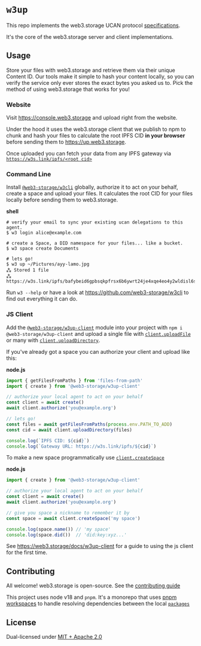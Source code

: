 # `w3up`

This repo implements the web3.storage UCAN protocol [specifications](https://github.com/web3-storage/specs).

It's the core of the web3.storage server and client implementations.

## Usage

Store your files with web3.storage and retrieve them via their unique Content ID. Our tools make it simple to hash your content locally, so you can verify the service only ever stores the exact bytes you asked us to. Pick the method of using web3.storage that works for you!

### Website

Visit https://console.web3.storage and upload right from the website. 

Under the hood it uses the web3.storage client that we publish to npm to chunk and hash your files to calculate the root IPFS CID **in your browser** before sending them to https://up.web3.storage.

Once uploaded you can fetch your data from any IPFS gateway via [`https://w3s.link/ipfs/<root cid>`](https://w3s.link/ipfs/bafkreigh2akiscaildcqabsyg3dfr6chu3fgpregiymsck7e7aqa4s52zy)

### Command Line

Install [`@web3-storage/w3cli`](https://github.com/web3-storage/w3cli#readme) globally, authorize it to act on your behalf, create a space and upload your files. It calculates the root CID for your files locally before sending them to web3.storage.

**shell**
```shell
# verify your email to sync your existing ucan delegations to this agent.
$ w3 login alice@example.com

# create a Space, a DID namespace for your files... like a bucket.
$ w3 space create Documents

# lets go!
$ w3 up ~/Pictures/ayy-lamo.jpg
⁂ Stored 1 file
⁂ https://w3s.link/ipfs/bafybeid6gpbsqkpfrsx6b6ywrt24je4xqe4eo4y2wldisl6sk7byny5uky
```

Run `w3 --help` or have a look at https://github.com/web3-storage/w3cli to find out everything it can do.

### JS Client

Add the [`@web3-storage/w3up-client`](https://www.npmjs.com/package/@web3-storage/w3up-client) module into your project with `npm i @web3-storage/w3up-client` and upload a single file with [`client.uploadFile`](https://github.com/web3-storage/w3up/blob/main/packages/w3up-client/README.md#uploadfile) or many with [`client.uploadDirectory`](https://github.com/web3-storage/w3up/blob/main/packages/w3up-client/README.md#uploaddirectory).

If you've already got a space you can authorize your client and upload like this:
 
**node.js**
```js
import { getFilesFromPaths } from 'files-from-path'
import { create } from '@web3-storage/w3up-client'

// authorize your local agent to act on your behalf
const client = await create()
await client.authorize('you@example.org')

// lets go!
const files = await getFilesFromPaths(process.env.PATH_TO_ADD)
const cid = await client.uploadDirectory(files)

console.log(`IPFS CID: ${cid}`)
console.log(`Gateway URL: https://w3s.link/ipfs/${cid}`)
```

To make a new space programmatically use [`client.createSpace`](https://github.com/web3-storage/w3up/blob/main/packages/w3up-client/README.md#createspace)

**node.js**
```js
import { create } from '@web3-storage/w3up-client'

// authorize your local agent to act on your behalf
const client = await create()
await client.authorize('you@example.org')

// give you space a nickname to remember it by
const space = await client.createSpace('my space')

console.log(space.name()) // 'my space'
console.log(space.did())  // 'did:key:xyz...'
```

See https://web3.storage/docs/w3up-client for a guide to using the js client for the first time.


## Contributing

All welcome! web3.storage is open-source. See the [contributing guide](./CONTRIBUTING.md)

This project uses node v18 and `pnpm`. It's a monorepo that uses [pnpm workspaces](https://pnpm.io/workspaces) to handle resolving dependencies between the local [`packages`](https://github.com/web3-storage/w3up/tree/main/packages)

## License

Dual-licensed under [MIT + Apache 2.0](license.md)
